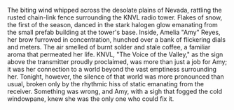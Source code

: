 The biting wind whipped across the desolate plains of Nevada, rattling the rusted chain-link fence surrounding the KNVL radio tower.  Flakes of snow, the first of the season, danced in the stark halogen glow emanating from the small prefab building at the tower's base. Inside, Amelia "Amy" Reyes, her brow furrowed in concentration, hunched over a bank of flickering dials and meters. The air smelled of burnt solder and stale coffee, a familiar aroma that permeated her life.  KNVL, "The Voice of the Valley," as the sign above the transmitter proudly proclaimed, was more than just a job for Amy; it was her connection to a world beyond the vast emptiness surrounding her. Tonight, however, the silence of that world was more pronounced than usual, broken only by the rhythmic hiss of static emanating from the receiver. Something was wrong, and Amy, with a sigh that fogged the cold windowpane, knew she was the only one who could fix it.
